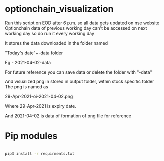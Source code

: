 # optionchain_visualization

Run this script on EOD after 6 p.m. so all data gets updated on nse website
Optionchain data of previous working day can't be accessed on next working day so do run it every working day

It stores the data downloaded in the folder named

"Today's date"+-data folder

Eg - 2021-04-02-data

For future reference you can save data or delete the folder with "-data" 

And visualized png in stored in output folder, within stock specific folder
The png is named as

29-Apr-2021-oi-2021-04-02.png

Where 29-Apr-2021 is expiry date.

And 2021-04-02 is data of formation of png file for reference

# Pip  modules 

```sh

pip3 install -r requirments.txt

```
